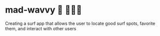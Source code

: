 # mad-wavvy 🌊 🏄🏽‍♂️

Creating a surf app that allows the user to locate good surf spots, favorite them, and interact with other users 

